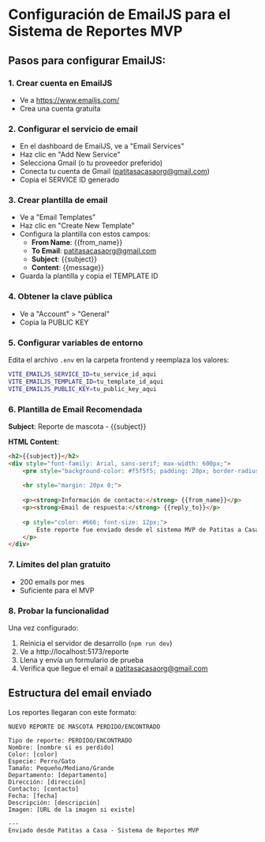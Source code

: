 # Configuración de EmailJS para el Sistema de Reportes MVP

## Pasos para configurar EmailJS:

### 1. Crear cuenta en EmailJS
- Ve a https://www.emailjs.com/
- Crea una cuenta gratuita

### 2. Configurar el servicio de email
- En el dashboard de EmailJS, ve a "Email Services"
- Haz clic en "Add New Service"
- Selecciona Gmail (o tu proveedor preferido)
- Conecta tu cuenta de Gmail (patitasacasaorg@gmail.com)
- Copia el SERVICE ID generado

### 3. Crear plantilla de email
- Ve a "Email Templates"
- Haz clic en "Create New Template"
- Configura la plantilla con estos campos:
  - **From Name**: {{from_name}}
  - **To Email**: patitasacasaorg@gmail.com
  - **Subject**: {{subject}}
  - **Content**: {{message}}
- Guarda la plantilla y copia el TEMPLATE ID

### 4. Obtener la clave pública
- Ve a "Account" > "General"
- Copia la PUBLIC KEY

### 5. Configurar variables de entorno
Edita el archivo `.env` en la carpeta frontend y reemplaza los valores:

```bash
VITE_EMAILJS_SERVICE_ID=tu_service_id_aqui
VITE_EMAILJS_TEMPLATE_ID=tu_template_id_aqui  
VITE_EMAILJS_PUBLIC_KEY=tu_public_key_aqui
```

### 6. Plantilla de Email Recomendada

**Subject**: Reporte de mascota - {{subject}}

**HTML Content**:
```html
<h2>{{subject}}</h2>
<div style="font-family: Arial, sans-serif; max-width: 600px;">
    <pre style="background-color: #f5f5f5; padding: 20px; border-radius: 5px; white-space: pre-wrap;">{{message}}</pre>
    
    <hr style="margin: 20px 0;">
    
    <p><strong>Información de contacto:</strong> {{from_name}}</p>
    <p><strong>Email de respuesta:</strong> {{reply_to}}</p>
    
    <p style="color: #666; font-size: 12px;">
        Este reporte fue enviado desde el sistema MVP de Patitas a Casa
    </p>
</div>
```

### 7. Límites del plan gratuito
- 200 emails por mes
- Suficiente para el MVP

### 8. Probar la funcionalidad
Una vez configurado:
1. Reinicia el servidor de desarrollo (`npm run dev`)
2. Ve a http://localhost:5173/reporte
3. Llena y envía un formulario de prueba
4. Verifica que llegue el email a patitasacasaorg@gmail.com

## Estructura del email enviado

Los reportes llegaran con este formato:

```
NUEVO REPORTE DE MASCOTA PERDIDO/ENCONTRADO

Tipo de reporte: PERDIDO/ENCONTRADO
Nombre: [nombre si es perdido]
Color: [color]
Especie: Perro/Gato
Tamaño: Pequeño/Mediano/Grande
Departamento: [departamento]
Dirección: [dirección]
Contacto: [contacto]
Fecha: [fecha]
Descripción: [descripción]
Imagen: [URL de la imagen si existe]

---
Enviado desde Patitas a Casa - Sistema de Reportes MVP
```